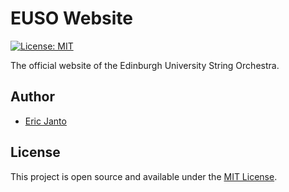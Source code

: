# EUSO Website

[![License: MIT](https://img.shields.io/badge/License-MIT-blue.svg)](https://opensource.org/licenses/MIT)

The official website of the Edinburgh University String Orchestra.

## Author

- [Eric Janto](https://www.ericjanto.com)

## License

This project is open source and available under the [MIT License](LICENSE).
